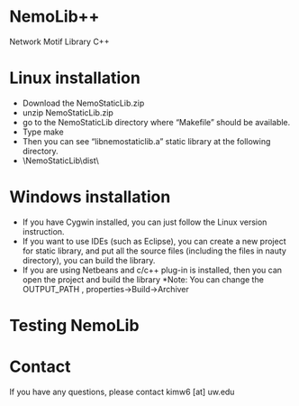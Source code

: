# NemoLib++
Network Motif Library C++ 

# Linux installation
* Download the NemoStaticLib.zip
* unzip NemoStaticLib.zip
* go to the NemoStaticLib directory where “Makefile” should be available. 
* Type make
* Then you can see “libnemostaticlib.a” static library at the following directory.
* \NemoStaticLib\dist\

# Windows installation
* If you have Cygwin installed, you can just follow the Linux version instruction.
* If you want to use IDEs (such as Eclipse), you can create a new project for static library, and put all the source files (including the files in nauty directory), you can build the library.
* If you are using Netbeans and c/c++ plug-in is installed, then you can open the project and build the library
*Note: You can change the OUTPUT_PATH , properties->Build->Archiver

# Testing NemoLib

# Contact
If you have any questions, please contact kimw6 [at] uw.edu
